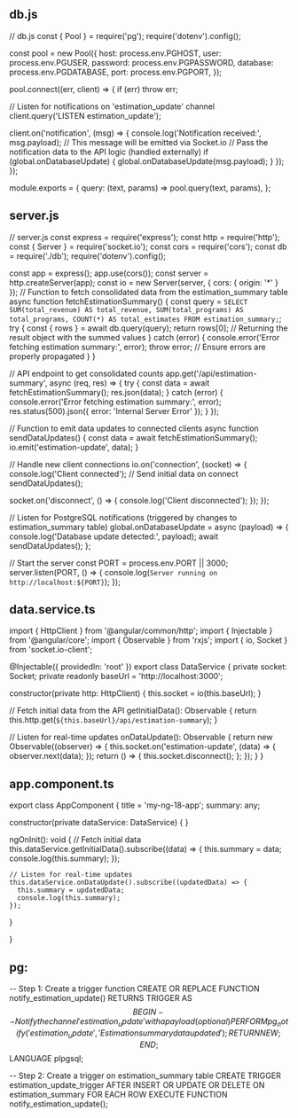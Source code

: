 db.js
------
// db.js
const { Pool } = require('pg');
require('dotenv').config();

const pool = new Pool({
  host: process.env.PGHOST,
  user: process.env.PGUSER,
  password: process.env.PGPASSWORD,
  database: process.env.PGDATABASE,
  port: process.env.PGPORT,
});

pool.connect((err, client) => {
  if (err) throw err;

  // Listen for notifications on 'estimation_update' channel
  client.query('LISTEN estimation_update');

  client.on('notification', (msg) => {
    console.log('Notification received:', msg.payload); // This message will be emitted via Socket.io
    // Pass the notification data to the API logic (handled externally)
    if (global.onDatabaseUpdate) {
      global.onDatabaseUpdate(msg.payload);
    }
  });
});

module.exports = {
  query: (text, params) => pool.query(text, params),
};

server.js
-------------

// server.js
const express = require('express');
const http = require('http');
const { Server } = require('socket.io');
const cors = require('cors');
const db = require('./db');
require('dotenv').config();

const app = express();
app.use(cors());
const server = http.createServer(app);
const io = new Server(server, {
  cors: { origin: '*' }
});
// Function to fetch consolidated data from the estimation_summary table
async function fetchEstimationSummary() {
  const query = `
    SELECT 
      SUM(total_revenue) AS total_revenue,
      SUM(total_programs) AS total_programs,
      COUNT(*) AS total_estimates
    FROM estimation_summary;
  `;
  try {
    const { rows } = await db.query(query);
    return rows[0]; // Returning the result object with the summed values
  } catch (error) {
    console.error('Error fetching estimation summary:', error);
    throw error; // Ensure errors are properly propagated
  }
}

// API endpoint to get consolidated counts
app.get('/api/estimation-summary', async (req, res) => {
  try {
    const data = await fetchEstimationSummary();
    res.json(data);
  } catch (error) {
    console.error('Error fetching estimation summary:', error);
    res.status(500).json({ error: 'Internal Server Error' });
  }
});

// Function to emit data updates to connected clients
async function sendDataUpdates() {
  const data = await fetchEstimationSummary();
  io.emit('estimation-update', data);
}

// Handle new client connections
io.on('connection', (socket) => {
  console.log('Client connected');
  // Send initial data on connect
  sendDataUpdates();

  socket.on('disconnect', () => {
    console.log('Client disconnected');
  });
});

// Listen for PostgreSQL notifications (triggered by changes to estimation_summary table)
global.onDatabaseUpdate = async (payload) => {
  console.log('Database update detected:', payload);
  await sendDataUpdates();
};

// Start the server
const PORT = process.env.PORT || 3000;
server.listen(PORT, () => {
  console.log(`Server running on http://localhost:${PORT}`);
});


data.service.ts
-----------------

import { HttpClient } from '@angular/common/http';
import { Injectable } from '@angular/core';
import { Observable } from 'rxjs';
import { io, Socket } from 'socket.io-client';

@Injectable({
  providedIn: 'root'
})
export class DataService {
  private socket: Socket;
  private readonly baseUrl = 'http://localhost:3000';

  constructor(private http: HttpClient) {
    this.socket = io(this.baseUrl);
  }

  // Fetch initial data from the API
  getInitialData(): Observable<any> {
    return this.http.get(`${this.baseUrl}/api/estimation-summary`);
  }

  // Listen for real-time updates
  onDataUpdate(): Observable<any> {
    return new Observable((observer) => {
      this.socket.on('estimation-update', (data) => {
        observer.next(data);
      });
      return () => {
        this.socket.disconnect();
      };
    });
  }
}


app.component.ts
-----------------

export class AppComponent {
  title = 'my-ng-18-app';
  summary: any;

  constructor(private dataService: DataService) { }

  ngOnInit(): void {
    // Fetch initial data
    this.dataService.getInitialData().subscribe((data) => {
      this.summary = data;
      console.log(this.summary);
    });

    // Listen for real-time updates
    this.dataService.onDataUpdate().subscribe((updatedData) => {
      this.summary = updatedData;
      console.log(this.summary);
    });
  }

}


pg:
-----

-- Step 1: Create a trigger function
CREATE OR REPLACE FUNCTION notify_estimation_update() RETURNS TRIGGER AS $$
BEGIN
    -- Notify the channel 'estimation_update' with a payload (optional)
    PERFORM pg_notify('estimation_update', 'Estimation summary data updated');
    RETURN NEW;
END;
$$ LANGUAGE plpgsql;

-- Step 2: Create a trigger on estimation_summary table
CREATE TRIGGER estimation_update_trigger
AFTER INSERT OR UPDATE OR DELETE ON estimation_summary
FOR EACH ROW
EXECUTE FUNCTION notify_estimation_update();

